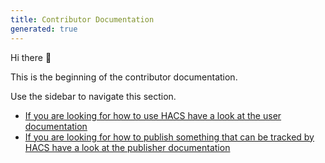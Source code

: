 ```yaml
---
title: Contributor Documentation
generated: true
---
```

Hi there :wave:

This is the beginning of the contributor documentation.

Use the sidebar to navigate this section.

- [If you are looking for how to use HACS have a look at the user documentation](/docs/user/index.md)
- [If you are looking for how to publish something that can be tracked by HACS have a look at the publisher documentation](/docs/publish/index.md)
